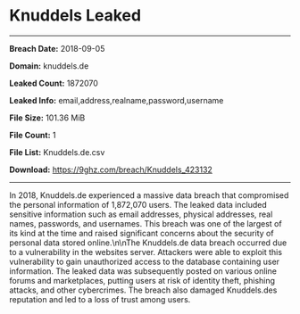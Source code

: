 # Knuddels Leaked

------------
**Breach Date:** 2018-09-05

**Domain:** knuddels.de

**Leaked Count:** 1872070

**Leaked Info:** email,address,realname,password,username

**File Size:** 101.36 MiB

**File Count:** 1

**File List:** Knuddels.de.csv

**Download:** https://9ghz.com/breach/Knuddels_423132

------------
In 2018, Knuddels.de experienced a massive data breach that compromised the personal information of 1,872,070 users. The leaked data included sensitive information such as email addresses, physical addresses, real names, passwords, and usernames. This breach was one of the largest of its kind at the time and raised significant concerns about the security of personal data stored online.\n\nThe Knuddels.de data breach occurred due to a vulnerability in the websites server. Attackers were able to exploit this vulnerability to gain unauthorized access to the database containing user information. The leaked data was subsequently posted on various online forums and marketplaces, putting users at risk of identity theft, phishing attacks, and other cybercrimes. The breach also damaged Knuddels.des reputation and led to a loss of trust among users.
